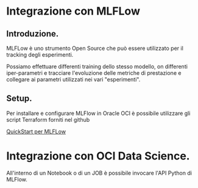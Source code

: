 # Integrazione con MLFLow

## Introduzione.
MLFLow è uno strumento Open Source che può essere utilizzato per il tracking degli esperimenti.

Possiamo effettuare differenti training dello stesso modello, on differenti iper-parametri e tracciare l'evoluzione delle metriche di prestazione 
e collegare ai parametri utilizzati nei vari "esperimenti".

## Setup.
Per installare e configurare MLFlow in Oracle OCI è possibile utilizzare gli script Terraform forniti nel github

[QuickStart per MLFLow](https://github.com/oracle-quickstart/oci-mlflow)

# Integrazione con OCI Data Science.
All'interno di un Notebook o di un JOB è possibile invocare l'API Python di MLFlow.




